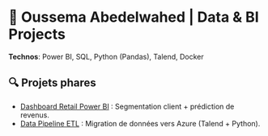 # 🚀 Oussema Abedelwahed | Data & BI Projects  
**Technos**: Power BI, SQL, Python (Pandas), Talend, Docker  
## 🔍 Projets phares  
- [Dashboard Retail Power BI](lien) : Segmentation client + prédiction de revenus.  
- [Data Pipeline ETL](lien) : Migration de données vers Azure (Talend + Python).  

